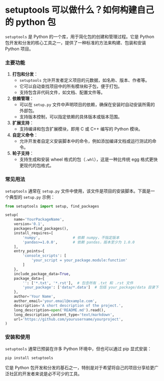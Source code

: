 # setuptools 可以做什么？如何构建自己的 python 包

`setuptools` 是 Python 的一个库，用于简化包的创建和管理过程。它是 Python 包开发和分发的核心工具之一，提供了一种标准的方法来构建、包装和安装 Python 项目。

### 主要功能

1. **打包和分发**：
   - `setuptools` 允许开发者定义项目的元数据，如名称、版本、作者等。
   - 它可以自动查找项目中的所有模块和子包，便于打包。
   - 支持包含非代码文件，如文档、配置文件等。
2. **依赖管理**：
   - 可以在 `setup.py` 文件中声明项目的依赖，确保在安装时自动安装所需的外部包。
   - 支持版本控制，可以指定依赖的具体版本或版本范围。
3. **扩展支持**：
   - 支持编译和包含扩展模块，即用 C 或 C++ 编写的 Python 模块。
4. **自定义命令**：
   - 允许开发者自定义安装脚本中的命令，例如添加编译文档或运行测试的命令。
5. **轮子支持**：
   - 支持生成和安装 wheel 格式的包（`.whl`），这是一种比传统 egg 格式更快更现代的包格式。

### 常见用法

`setuptools` 通常在 `setup.py` 文件中使用，该文件是项目的安装脚本。下面是一个典型的 `setup.py` 示例：

```python
from setuptools import setup, find_packages

setup(
    name='YourPackageName',
    version='0.1',
    packages=find_packages(),
    install_requires=[
        'numpy',               # 依赖 numpy，不指定版本
        'pandas>=1.0.0',       # 依赖 pandas，版本至少为 1.0.0
    ],
    entry_points={
        'console_scripts': [
            'your_script = your_package.module:function'
        ]
    },
    include_package_data=True,
    package_data={
        '': ['*.txt', '*.rst'],  # 包含所有 .txt 和 .rst 文件
        'your_package': ['data/*.data']  # 包括 your_package/data 目录下的所有 .data 文件
    },
    author='Your Name',
    author_email='your.email@example.com',
    description='A short description of the project.',
    long_description=open('README.md').read(),
    long_description_content_type='text/markdown',
    url='https://github.com/yourusername/yourproject',
)
```

### 安装和使用

`setuptools` 通常已预装在许多 Python 环境中，但也可以通过 pip 显式安装：

```bash
pip install setuptools
```

它是 Python 包开发和分发的基石之一，特别是对于希望将自己的项目分享给更广泛社区的开发者来说是必不可少的工具。